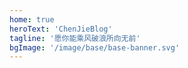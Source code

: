 ```yaml
---
home: true
heroText: 'ChenJieBlog'
tagline: '愿你能乘风破浪所向无前'
bgImage: '/image/base/base-banner.svg'
---
```


